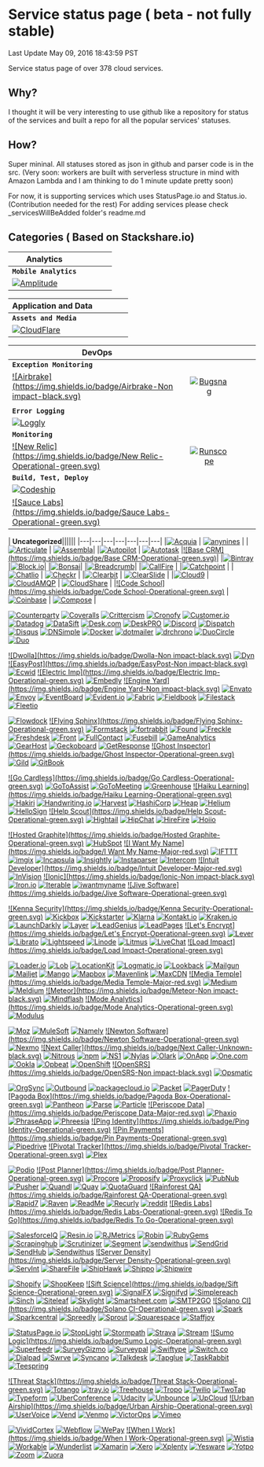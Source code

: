 # Service status page  ( beta - not fully stable)

Last Update May 09, 2016 18:43:59  PST

Service status page of over 378 cloud services.

## Why?

I thought it will be very interesting to use github like a repository for status of the services and built a repo for all the popular services' statuses.

## How?
Super mininal. All statuses stored as json in github and parser code is in the src.
(Very soon: workers are built with serverless structure in mind with Amazon Lambda and I am thinking to do 1 minute update pretty soon)

For now, it is supporting services which uses StatusPage.io and Status.io. (Contribution needed for the rest)
For adding services please check _servicesWillBeAdded folder's readme.md



## Categories ( Based on Stackshare.io)


| **Analytics**|||||
| -------------         |:-------------:| -----:| -----:| -----:|
|  **`Mobile Analytics`**
|[![Amplitude](https://img.shields.io/badge/Amplitude-Operational-green.svg)](http://status.taplytics.com)|||


| **Application and Data**|||||
| -------------         |:-------------:| -----:| -----:| -----:|
|  **`Assets and Media`**
|[![CloudFlare](https://img.shields.io/badge/CloudFlare-Operational-green.svg)](https://status.fastly.com)|||

| **DevOps**|||||
| -------------         |:-------------:| -----:| -----:| -----:|
|  **`Exception Monitoring`**
|[![Airbrake](https://img.shields.io/badge/Airbrake-Non impact-black.svg)](https://status.airbrake.io) | [![Bugsnag](https://img.shields.io/badge/Bugsnag-Operational-green.svg)](http://status.rollbar.com)|||
|||||
|  **`Error Logging`**
|[![Loggly](https://img.shields.io/badge/Loggly-Operational-green.svg)](http://www.papertrailstatus.com)||
| **`Monitoring`**
|[![New Relic](https://img.shields.io/badge/New Relic-Operational-green.svg)](https://status.newrelic.com)| [![Runscope](https://img.shields.io/badge/Runscope-Operational-green.svg)](http://status.runscope.com)||
| **`Build, Test, Deploy`**
|[![Codeship](https://img.shields.io/badge/Codeship-Operational-green.svg)](https://www.traviscistatus.com)|
|[![Sauce Labs](https://img.shields.io/badge/Sauce Labs-Operational-green.svg)](https://status.scoutapp.com)||


| **Uncategorized**||||||
|---|---|---|---|---|---|---|
|[![Acquia](https://img.shields.io/badge/Acquia-Operational-green.svg)](http://status.angel.co) | [![anynines](https://img.shields.io/badge/anynines-Operational-green.svg)](http://status.aptible.com) |
|[![Articulate](https://img.shields.io/badge/Articulate-Operational-green.svg)](https://www.articulatestatus.com) | [![Assembla](https://img.shields.io/badge/Assembla-Operational-green.svg)](https://status.authorize.net)|
|[![Autopilot](https://img.shields.io/badge/Autopilot-Operational-green.svg)](http://status.autopilothq.com) | [![Autotask](https://img.shields.io/badge/Autotask-Operational-green.svg)](https://barricade.statuspage.io)
|[![Base CRM](https://img.shields.io/badge/Base CRM-Operational-green.svg)](http://status.bigwig.lshift.net)|
|[![Bintray](https://img.shields.io/badge/Bintray-Operational-green.svg)](http://status.blazemeter.com)
|[![Block.io](https://img.shields.io/badge/Block.io-Operational-green.svg)](http://status.bluip.com)|
|[![Bonsai](https://img.shields.io/badge/Bonsai-Operational-green.svg)](http://status.branch.io)|
|[![Breadcrumb](https://img.shields.io/badge/Breadcrumb-Operational-green.svg)](http://status.built.io)|
|[![CallFire](https://img.shields.io/badge/CallFire-Operational-green.svg)](http://status.catalyze.io) |
|[![Catchpoint](https://img.shields.io/badge/Catchpoint-Major-red.svg)](http://status.chartboost.com) |
|[![Chatlio](https://img.shields.io/badge/Chatlio-Operational-green.svg)](http://status.chatlio.com) | [![Checkr](https://img.shields.io/badge/Checkr-Operational-green.svg)](https://status.ciscospark.com) |
|[![Clearbit](https://img.shields.io/badge/Clearbit-Operational-green.svg)](http://status.clearbit.com) | [![ClearSlide](https://img.shields.io/badge/ClearSlide-Operational-green.svg)](http://status.close.io) |
|[![Cloud9](https://img.shields.io/badge/Cloud9-Operational-green.svg)](http://status.c9.io) | [![CloudAMQP](https://img.shields.io/badge/CloudAMQP-Operational-green.svg)](http://status.cloudamqp.com) | [![CloudShare](https://img.shields.io/badge/CloudShare-Operational-green.svg)](http://status.codecov.io) |
|[![Code School](https://img.shields.io/badge/Code School-Operational-green.svg)](http://status.codeschool.com) | [![Coinbase](https://img.shields.io/badge/Coinbase-Operational-green.svg)](http://status.coinbase.com) | [![Compose](https://img.shields.io/badge/Compose-Operational-green.svg)](http://status.context.io) |

[![Counterparty](https://img.shields.io/badge/Counterparty-Operational-green.svg)](http://status.counterparty.io)
[![Coveralls](https://img.shields.io/badge/Coveralls-Operational-green.svg)](http://status.coveralls.io)
[![Crittercism](https://img.shields.io/badge/Crittercism-Operational-green.svg)](http://status.crittercism.com)
[![Cronofy](https://img.shields.io/badge/Cronofy-Operational-green.svg)](http://status.cronofy.com)
[![Customer.io](https://img.shields.io/badge/Customer.io-Operational-green.svg)](http://status.customer.io)
[![Datadog](https://img.shields.io/badge/Datadog-Operational-green.svg)](http://status.datadoghq.com)
[![DataSift](https://img.shields.io/badge/DataSift-Minor-yellow.svg)](https://status.datasift.com)
[![Desk.com](https://img.shields.io/badge/Desk.com-Operational-green.svg)](https://status.desk.com)
[![DeskPRO](https://img.shields.io/badge/DeskPRO-Operational-green.svg)](http://status.deskpro.com)
[![Discord](https://img.shields.io/badge/Discord-Operational-green.svg)](http://status.discordapp.com)
[![Dispatch](https://img.shields.io/badge/Dispatch-Operational-green.svg)](http://status.dispatch.me)
[![Disqus](https://img.shields.io/badge/Disqus-Operational-green.svg)](https://status.disqus.com)
[![DNSimple](https://img.shields.io/badge/DNSimple-Operational-green.svg)](http://dnsimplestatus.com)
[![Docker](https://img.shields.io/badge/Docker-Operational-green.svg)](https://status.docker.com)
[![dotmailer](https://img.shields.io/badge/dotmailer-Operational-green.svg)](http://status.dotmailer.com)
[![drchrono](https://img.shields.io/badge/drchrono-Operational-green.svg)](https://status.drchrono.com)
[![DuoCircle](https://img.shields.io/badge/DuoCircle-Operational-green.svg)](http://status.duocircle.com)
[![Duo](https://img.shields.io/badge/Duo-Operational-green.svg)](https://status.duo.com)


[![Dwolla](https://img.shields.io/badge/Dwolla-Non impact-black.svg)](http://status.dwolla.com)
[![Dyn](https://img.shields.io/badge/Dyn-Minor-yellow.svg)](https://www.dynstatus.com)
[![EasyPost](https://img.shields.io/badge/EasyPost-Non impact-black.svg)](http://www.easypoststatus.com)
[![Ecwid](https://img.shields.io/badge/Ecwid-Operational-green.svg)](http://status.ecwid.com)
[![Electric Imp](https://img.shields.io/badge/Electric Imp-Operational-green.svg)](http://status.electricimp.com)
[![Embedly](https://img.shields.io/badge/Embedly-Operational-green.svg)](http://status.embed.ly)
[![Engine Yard](https://img.shields.io/badge/Engine Yard-Non impact-black.svg)](http://status.engineyard.com)
[![Envato](https://img.shields.io/badge/Envato-Operational-green.svg)](http://status.envato.com)
[![Envoy](https://img.shields.io/badge/Envoy-Operational-green.svg)](http://status.envoy.com)
[![EventBoard](https://img.shields.io/badge/EventBoard-Operational-green.svg)](http://status.eventboard.io)
[![Evident.io](https://img.shields.io/badge/Evident.io-Operational-green.svg)](http://status.evident.io)
[![Fabric](https://img.shields.io/badge/Fabric-Operational-green.svg)](http://status.fabric.io)
[![Fieldbook](https://img.shields.io/badge/Fieldbook-Operational-green.svg)](http://status.fieldbook.com)
[![Filestack](https://img.shields.io/badge/Filestack-Operational-green.svg)](http://status.filestack.com/)
[![Fleetio](https://img.shields.io/badge/Fleetio-Operational-green.svg)](http://status.fleetio.com)


[![Flowdock](https://img.shields.io/badge/Flowdock-Operational-green.svg)](http://status.flowdock.com/)
[![Flying Sphinx](https://img.shields.io/badge/Flying Sphinx-Operational-green.svg)](http://status.flying-sphinx.com)
[![Formstack](https://img.shields.io/badge/Formstack-Operational-green.svg)](http://status.formstack.com)
[![fortrabbit](https://img.shields.io/badge/fortrabbit-Operational-green.svg)](http://status.fortrabbit.com)
[![Found](https://img.shields.io/badge/Found-Operational-green.svg)](http://status.found.no)
[![Freckle](https://img.shields.io/badge/Freckle-Operational-green.svg)](http://status.letsfreckle.com)
[![Freshdesk](https://img.shields.io/badge/Freshdesk-Operational-green.svg)](http://updates.freshdesk.com)
[![Front](https://img.shields.io/badge/Front-Operational-green.svg)](http://status.frontapp.com)
[![FullContact](https://img.shields.io/badge/FullContact-Operational-green.svg)](http://status.fullcontact.com)
[![Fusebill](https://img.shields.io/badge/Fusebill-Operational-green.svg)](http://statuspage.fusebill.com)
[![GameAnalytics](https://img.shields.io/badge/GameAnalytics-Operational-green.svg)](https://gameanalytics.statuspage.io)
[![GearHost](https://img.shields.io/badge/GearHost-Operational-green.svg)](https://gearhost.statuspage.io/)
[![Geckoboard](https://img.shields.io/badge/Geckoboard-Operational-green.svg)](https://geckoboard.statuspage.io)
[![GetResponse](https://img.shields.io/badge/GetResponse-Operational-green.svg)](http://status.getresponse.com)
[![Ghost Inspector](https://img.shields.io/badge/Ghost Inspector-Operational-green.svg)](https://ghostinspector.statuspage.io)
[![Gild](https://img.shields.io/badge/Gild-Operational-green.svg)](http://status.gild.com)
[![GitBook](https://img.shields.io/badge/GitBook-Operational-green.svg)](http://status.gitbook.com)


[![Go Cardless](https://img.shields.io/badge/Go Cardless-Operational-green.svg)](http://www.gocardless-status.com/)
[![GoToAssist](https://img.shields.io/badge/GoToAssist-Operational-green.svg)](http://status.gotoassist.com)
[![GoToMeeting](https://img.shields.io/badge/GoToMeeting-Operational-green.svg)](http://status.gotomeeting.com)
[![Greenhouse](https://img.shields.io/badge/Greenhouse-Operational-green.svg)](http://status.greenhouse.io)
[![Haiku Learning](https://img.shields.io/badge/Haiku Learning-Operational-green.svg)](http://status.haikulearning.com)
[![Hakiri](https://img.shields.io/badge/Hakiri-Operational-green.svg)](http://status.hakiri.io)
[![Handwriting.io](https://img.shields.io/badge/Handwriting.io-Operational-green.svg)](http://status.handwriting.io)
[![Harvest](https://img.shields.io/badge/Harvest-Operational-green.svg)](http://www.harveststatus.com)
[![HashiCorp](https://img.shields.io/badge/HashiCorp-Operational-green.svg)](http://status.hashicorp.com)
[![Heap](https://img.shields.io/badge/Heap-Operational-green.svg)](http://status.heapanalytics.com)
[![Helium](https://img.shields.io/badge/Helium-Operational-green.svg)](http://status.helium.com)
[![HelloSign](https://img.shields.io/badge/HelloSign-Operational-green.svg)](http://status.hellosign.com)
[![Help Scout](https://img.shields.io/badge/Help Scout-Operational-green.svg)](http://status.helpscout.net)
[![Hightail](https://img.shields.io/badge/Hightail-Operational-green.svg)](http://status.hightail.com)
[![HipChat](https://img.shields.io/badge/HipChat-Operational-green.svg)](https://status.hipchat.com)
[![HireFire](https://img.shields.io/badge/HireFire-Operational-green.svg)](http://status.hirefire.io)
[![Hoiio](https://img.shields.io/badge/Hoiio-Operational-green.svg)](http://status.hoiio.com/)


[![Hosted Graphite](https://img.shields.io/badge/Hosted Graphite-Operational-green.svg)](http://status.hostedgraphite.com)
[![HubSpot](https://img.shields.io/badge/HubSpot-Operational-green.svg)](https://status.hubspot.com)
[![I Want My Name](https://img.shields.io/badge/I Want My Name-Major-red.svg)](http://status.iwantmyname.com/)
[![IFTTT](https://img.shields.io/badge/IFTTT-Operational-green.svg)](http://status.ifttt.com)
[![imgix](https://img.shields.io/badge/imgix-Operational-green.svg)](http://status.imgix.com)
[![Incapsula](https://img.shields.io/badge/Incapsula-Operational-green.svg)](https://status.incapsula.com)
[![Insightly](https://img.shields.io/badge/Insightly-Operational-green.svg)](http://status.insightly.com)
[![Instaparser](https://img.shields.io/badge/Instaparser-Operational-green.svg)](http://status.instaparser.com)
[![Intercom](https://img.shields.io/badge/Intercom-Operational-green.svg)](https://status.intercom.io)
[![Intuit Developer](https://img.shields.io/badge/Intuit Developer-Major-red.svg)](http://developer-status.intuit.com/)
[![InVision](https://img.shields.io/badge/InVision-Operational-green.svg)](http://status.invisionapp.com)
[![Ionic](https://img.shields.io/badge/Ionic-Non impact-black.svg)](http://status.ionic.io)
[![Iron.io](https://img.shields.io/badge/Iron.io-Operational-green.svg)](https://status.iron.io)
[![Iterable](https://img.shields.io/badge/Iterable-Operational-green.svg)](http://status.iterable.com)
[![iwantmyname](https://img.shields.io/badge/iwantmyname-Major-red.svg)](http://status.iwantmyname.com)
[![Jive Software](https://img.shields.io/badge/Jive Software-Operational-green.svg)](http://status.jivesoftware.com)


[![Kenna Security](https://img.shields.io/badge/Kenna Security-Operational-green.svg)](http://status.kennasecurity.com)
[![Kickbox](https://img.shields.io/badge/Kickbox-Operational-green.svg)](http://status.kickbox.io)
[![Kickstarter](https://img.shields.io/badge/Kickstarter-Operational-green.svg)](http://status.kickstarter.com)
[![Klarna](https://img.shields.io/badge/Klarna-Operational-green.svg)](http://status.klarna.com)
[![Kontakt.io](https://img.shields.io/badge/Kontakt.io-Operational-green.svg)](http://status.kontakt.io)
[![Kraken.io](https://img.shields.io/badge/Kraken.io-Operational-green.svg)](https://status.kraken.io)
[![LaunchDarkly](https://img.shields.io/badge/LaunchDarkly-Operational-green.svg)](http://status.launchdarkly.com)
[![Layer](https://img.shields.io/badge/Layer-Operational-green.svg)](http://status.layer.com)
[![LeadGenius](https://img.shields.io/badge/LeadGenius-Operational-green.svg)](http://status.leadgenius.com)
[![LeadPages](https://img.shields.io/badge/LeadPages-Operational-green.svg)](http://status.leadpages.net)
[![Let's Encrypt](https://img.shields.io/badge/Let's Encrypt-Operational-green.svg)](https://letsencrypt.status.io)
[![Lever](https://img.shields.io/badge/Lever-Operational-green.svg)](https://status.lever.co)
[![Librato](https://img.shields.io/badge/Librato-Operational-green.svg)](https://status.librato.com)
[![Lightspeed](https://img.shields.io/badge/Lightspeed-Operational-green.svg)](http://status.lightspeedretail.com)
[![Linode](https://img.shields.io/badge/Linode-Operational-green.svg)](http://status.linode.com)
[![Litmus](https://img.shields.io/badge/Litmus-Major-red.svg)](https://status.litmus.com)
[![LiveChat](https://img.shields.io/badge/LiveChat-Operational-green.svg)](https://status.livechatinc.com)
[![Load Impact](https://img.shields.io/badge/Load Impact-Operational-green.svg)](http://status.loadimpact.com/)

[![Loader.io](https://img.shields.io/badge/Loader.io-Operational-green.svg)](http://status.loader.io)
[![Lob](https://img.shields.io/badge/Lob-Operational-green.svg)](http://status.lob.com)
[![LocationKit](https://img.shields.io/badge/LocationKit-Operational-green.svg)](http://status.locationkit.io)
[![Logmatic.io](https://img.shields.io/badge/Logmatic.io-Operational-green.svg)](http://status.logmatic.io)
[![Lookback](https://img.shields.io/badge/Lookback-Operational-green.svg)](http://status.lookback.io)
[![Mailgun](https://img.shields.io/badge/Mailgun-Operational-green.svg)](http://status.mailgun.com)
[![Mailjet](https://img.shields.io/badge/Mailjet-Operational-green.svg)](http://status.mailjet.com)
[![Mango](https://img.shields.io/badge/Mango-Operational-green.svg)](https://status.getmango.com/)
[![Mapbox](https://img.shields.io/badge/Mapbox-Operational-green.svg)](http://status.mapbox.com)
[![Mavenlink](https://img.shields.io/badge/Mavenlink-Operational-green.svg)](https://mavenlink.statuspage.io)
[![MaxCDN](https://img.shields.io/badge/MaxCDN-Operational-green.svg)](http://status.maxcdn.com)
[![Media Temple](https://img.shields.io/badge/Media Temple-Major-red.svg)](http://status.mediatemple.net)
[![Medium](https://img.shields.io/badge/Medium-Operational-green.svg)](https://medium.statuspage.io)
[![Meldium](https://img.shields.io/badge/Meldium-Operational-green.svg)](http://status.meldium.com)
[![Meteor](https://img.shields.io/badge/Meteor-Non impact-black.svg)](http://status.meteor.com)
[![Mindflash](https://img.shields.io/badge/Mindflash-Operational-green.svg)](http://trust.mindflash.com)
[![Mode Analytics](https://img.shields.io/badge/Mode Analytics-Operational-green.svg)](http://status.modeanalytics.com)
[![Modulus](https://img.shields.io/badge/Modulus-Operational-green.svg)](http://status.modulus.io)


[![Moz](https://img.shields.io/badge/Moz-Minor-yellow.svg)](http://health.moz.com)
[![MuleSoft](https://img.shields.io/badge/MuleSoft-Operational-green.svg)](http://status.mulesoft.com)
[![Namely](https://img.shields.io/badge/Namely-Operational-green.svg)](https://status.namely.com)
[![Newton Software](https://img.shields.io/badge/Newton Software-Operational-green.svg)](http://status.newtonsoftware.com)
[![Nexmo](https://img.shields.io/badge/Nexmo-Minor-yellow.svg)](https://status.nexmo.com)
[![Next Caller](https://img.shields.io/badge/Next Caller-Unknown-black.svg)](http://status.nextcaller.com)
[![Nitrous](https://img.shields.io/badge/Nitrous-Operational-green.svg)](http://status.nitrous.io)
[![npm](https://img.shields.io/badge/npm-Operational-green.svg)](http://status.npmjs.org)
[![NS1](https://img.shields.io/badge/NS1-Operational-green.svg)](http://www.nsonestatus.net)
[![Nylas](https://img.shields.io/badge/Nylas-Operational-green.svg)](http://status.nylas.com)
[![Olark](https://img.shields.io/badge/Olark-Operational-green.svg)](http://status.olark.com)
[![OnApp](https://img.shields.io/badge/OnApp-Operational-green.svg)](http://status.onapp.com)
[![One.com](https://img.shields.io/badge/One.com-Operational-green.svg)](http://status.one.com)
[![Ookla](https://img.shields.io/badge/Ookla-Operational-green.svg)](http://status.ookla.com)
[![Opbeat](https://img.shields.io/badge/Opbeat-Operational-green.svg)](http://status.opbeat.com)
[![OpenShift](https://img.shields.io/badge/OpenShift-Operational-green.svg)](http://status.openshift.com)
[![OpenSRS](https://img.shields.io/badge/OpenSRS-Non impact-black.svg)](http://opensrsstatus.com)
[![Opsmatic](https://img.shields.io/badge/Opsmatic-Operational-green.svg)](http://status.opsmatic.com)


[![OrgSync](https://img.shields.io/badge/OrgSync-Operational-green.svg)](http://status.orgsync.com)
[![Outbound](https://img.shields.io/badge/Outbound-Operational-green.svg)](http://status.outbound.io)
[![packagecloud.io](https://img.shields.io/badge/packagecloud.io-Operational-green.svg)](http://www.packagecloudstatus.io)
[![Packet](https://img.shields.io/badge/Packet-Operational-green.svg)](http://status.packet.net)
[![PagerDuty](https://img.shields.io/badge/PagerDuty-Operational-green.svg)](https://status.pagerduty.com)
[![Pagoda Box](https://img.shields.io/badge/Pagoda Box-Operational-green.svg)](http://status.pagodabox.io)
[![Pantheon](https://img.shields.io/badge/Pantheon-Operational-green.svg)](http://status.pantheon.io)
[![Parse](https://img.shields.io/badge/Parse-Operational-green.svg)](https://status.parse.com)
[![Particle](https://img.shields.io/badge/Particle-Operational-green.svg)](http://status.particle.io)
[![Periscope Data](https://img.shields.io/badge/Periscope Data-Major-red.svg)](https://status.periscopedata.com)
[![Phaxio](https://img.shields.io/badge/Phaxio-Operational-green.svg)](http://status.phaxio.com)
[![PhraseApp](https://img.shields.io/badge/PhraseApp-Operational-green.svg)](http://status.phraseapp.com)
[![Phreesia](https://img.shields.io/badge/Phreesia-Operational-green.svg)](http://status.phreesia.net)
[![Ping Identity](https://img.shields.io/badge/Ping Identity-Operational-green.svg)](https://status.pingidentity.com)
[![Pin Payments](https://img.shields.io/badge/Pin Payments-Operational-green.svg)](https://pin.statuspage.io)
[![Pipedrive](https://img.shields.io/badge/Pipedrive-Operational-green.svg)](http://status.pipedrive.com)
[![Pivotal Tracker](https://img.shields.io/badge/Pivotal Tracker-Operational-green.svg)](http://status.pivotaltracker.com/)
[![Plex](https://img.shields.io/badge/Plex-Operational-green.svg)](http://status.plex.tv)


[![Podio](https://img.shields.io/badge/Podio-Operational-green.svg)](http://status.podio.com)
[![Post Planner](https://img.shields.io/badge/Post Planner-Operational-green.svg)](http://status.postplanner.com)
[![Procore](https://img.shields.io/badge/Procore-Operational-green.svg)](http://status.procore.com)
[![Proposify](https://img.shields.io/badge/Proposify-Operational-green.svg)](http://status.proposify.biz)
[![Proxyclick](https://img.shields.io/badge/Proxyclick-Operational-green.svg)](http://status.proxyclick.com)
[![PubNub](https://img.shields.io/badge/PubNub-Operational-green.svg)](http://status.pubnub.com)
[![Pusher](https://img.shields.io/badge/Pusher-Operational-green.svg)](https://status.pusher.com)
[![Quandl](https://img.shields.io/badge/Quandl-Operational-green.svg)](http://status.quandl.com)
[![Quay](https://img.shields.io/badge/Quay-Operational-green.svg)](http://status.quay.io)
[![QuotaGuard](https://img.shields.io/badge/QuotaGuard-Operational-green.svg)](http://status.quotaguard.com)
[![Rainforest QA](https://img.shields.io/badge/Rainforest QA-Operational-green.svg)](http://status.rainforestqa.com)
[![Rapid7](https://img.shields.io/badge/Rapid7-Operational-green.svg)](https://status.rapid7.com/)
[![Raven](https://img.shields.io/badge/Raven-Operational-green.svg)](http://status.raventools.com)
[![ReadMe](https://img.shields.io/badge/ReadMe-Operational-green.svg)](http://status.readme.io)
[![Recurly](https://img.shields.io/badge/Recurly-Operational-green.svg)](https://status.recurly.com)
[![reddit](https://img.shields.io/badge/reddit-Operational-green.svg)](http://www.redditstatus.com)
[![Redis Labs](https://img.shields.io/badge/Redis Labs-Operational-green.svg)](https://status.redislabs.com)
[![Redis To Go](https://img.shields.io/badge/Redis To Go-Operational-green.svg)](http://status.redistogo.com)


[![SalesforceIQ](https://img.shields.io/badge/SalesforceIQ-Operational-green.svg)](https://status.salesforceiq.com/)
[![Resin.io](https://img.shields.io/badge/Resin.io-Operational-green.svg)](http://status.resin.io)
[![RJMetrics](https://img.shields.io/badge/RJMetrics-Operational-green.svg)](http://status.rjmetrics.com)
[![Robin](https://img.shields.io/badge/Robin-Operational-green.svg)](http://status.robinpowered.com)
[![RubyGems](https://img.shields.io/badge/RubyGems-Operational-green.svg)](https://status.rubygems.org)
[![Scrapinghub](https://img.shields.io/badge/Scrapinghub-Operational-green.svg)](http://status.scrapinghub.com)
[![Scrutinizer](https://img.shields.io/badge/Scrutinizer-Operational-green.svg)](http://status.scrutinizer-ci.com)
[![Segment](https://img.shields.io/badge/Segment-Operational-green.svg)](http://status.segment.com)
[![sendwithus](https://img.shields.io/badge/sendwithus-Operational-green.svg)](http://status.sendwithus.com/)
[![SendGrid](https://img.shields.io/badge/SendGrid-Operational-green.svg)](http://status.sendgrid.com)
[![SendHub](https://img.shields.io/badge/SendHub-Operational-green.svg)](http://status.sendhub.com)
[![Sendwithus](https://img.shields.io/badge/Sendwithus-Operational-green.svg)](http://status.sendwithus.com)
[![Server Density](https://img.shields.io/badge/Server Density-Operational-green.svg)](http://status.serverdensity.com)
[![ServInt](https://img.shields.io/badge/ServInt-Operational-green.svg)](https://servint.statuspage.io)
[![ShareFile](https://img.shields.io/badge/ShareFile-Operational-green.svg)](http://status.sharefile.com)
[![ShipHawk](https://img.shields.io/badge/ShipHawk-Operational-green.svg)](https://shiphawk.statuspage.io)
[![Shippo](https://img.shields.io/badge/Shippo-Operational-green.svg)](http://status.goshippo.com)
[![Shipwire](https://img.shields.io/badge/Shipwire-Operational-green.svg)](http://status.shipwire.com)


[![Shopify](https://img.shields.io/badge/Shopify-Operational-green.svg)](https://status.shopify.com)
[![ShopKeep](https://img.shields.io/badge/ShopKeep-Operational-green.svg)](http://status.shopkeep.com)
[![Sift Science](https://img.shields.io/badge/Sift Science-Operational-green.svg)](https://status.siftscience.com)
[![SignalFX](https://img.shields.io/badge/SignalFX-Operational-green.svg)](http://status.signalfx.com)
[![Signifyd](https://img.shields.io/badge/Signifyd-Operational-green.svg)](http://status.signifyd.com)
[![Simplereach](https://img.shields.io/badge/Simplereach-Operational-green.svg)](http://status.simplereach.com)
[![Sinch](https://img.shields.io/badge/Sinch-Operational-green.svg)](http://status.sinch.com)
[![Siteleaf](https://img.shields.io/badge/Siteleaf-Operational-green.svg)](http://status.siteleaf.com)
[![Skylight](https://img.shields.io/badge/Skylight-Operational-green.svg)](http://status.skylight.io)
[![Smartsheet.com](https://img.shields.io/badge/Smartsheet.com-Operational-green.svg)](http://status.smartsheet.com)
[![SMTP2GO](https://img.shields.io/badge/SMTP2GO-Operational-green.svg)](http://smtp2gostatus.com)
[![Solano CI](https://img.shields.io/badge/Solano CI-Operational-green.svg)](http://status.tddium.com/)
[![Spark](https://img.shields.io/badge/Spark-Operational-green.svg)](http://status.spark.io/)
[![Sparkcentral](https://img.shields.io/badge/Sparkcentral-Operational-green.svg)](http://status.sparkcentral.com)
[![Spreedly](https://img.shields.io/badge/Spreedly-Operational-green.svg)](http://status.spreedly.com)
[![Sprout](https://img.shields.io/badge/Sprout-Operational-green.svg)](http://status.sproutsocial.com)
[![Squarespace](https://img.shields.io/badge/Squarespace-Operational-green.svg)](https://status.squarespace.com)
[![Staffjoy](https://img.shields.io/badge/Staffjoy-Operational-green.svg)](http://status.staffjoy.com)


[![StatusPage.io](https://img.shields.io/badge/StatusPage.io-Operational-green.svg)](http://metastatuspage.com/)
[![StopLight](https://img.shields.io/badge/StopLight-Operational-green.svg)](http://status.stoplight.io)
[![Stormpath](https://img.shields.io/badge/Stormpath-Operational-green.svg)](http://status.stormpath.com)
[![Strava](https://img.shields.io/badge/Strava-Operational-green.svg)](http://status.strava.com)
[![Stream](https://img.shields.io/badge/Stream-Operational-green.svg)](http://status.getstream.io)
[![Sumo Logic](https://img.shields.io/badge/Sumo Logic-Operational-green.svg)](http://status.sumologic.com)
[![Superfeedr](https://img.shields.io/badge/Superfeedr-Operational-green.svg)](http://status.superfeedr.com)
[![SurveyGizmo](https://img.shields.io/badge/SurveyGizmo-Operational-green.svg)](https://surveygizmo.statuspage.io)
[![Surveypal](https://img.shields.io/badge/Surveypal-Operational-green.svg)](https://status.surveypal.com)
[![Swiftype](https://img.shields.io/badge/Swiftype-Operational-green.svg)](http://status.swiftype.com)
[![Switch.co](https://img.shields.io/badge/Switch.co-Operational-green.svg)](http://status.dialpad.com)
[![Dialpad](https://img.shields.io/badge/Dialpad-Operational-green.svg)](http://status.dialpad.com/)
[![Swrve](https://img.shields.io/badge/Swrve-Operational-green.svg)](http://status.swrve.com)
[![Syncano](https://img.shields.io/badge/Syncano-Operational-green.svg)](http://status.syncano.com)
[![Talkdesk](https://img.shields.io/badge/Talkdesk-Operational-green.svg)](http://status.talkdesk.com)
[![Tapglue](https://img.shields.io/badge/Tapglue-Operational-green.svg)](http://status.tapglue.com)
[![TaskRabbit](https://img.shields.io/badge/TaskRabbit-Operational-green.svg)](http://status.taskrabbit.com)
[![Teespring](https://img.shields.io/badge/Teespring-Operational-green.svg)](http://status.teespring.com)


[![Threat Stack](https://img.shields.io/badge/Threat Stack-Operational-green.svg)](http://status.threatstack.com)
[![Totango](https://img.shields.io/badge/Totango-Operational-green.svg)](http://status.totango.com)
[![tray.io](https://img.shields.io/badge/tray.io-Operational-green.svg)](http://status.tray.io)
[![Treehouse](https://img.shields.io/badge/Treehouse-Operational-green.svg)](http://status.teamtreehouse.com)
[![Tropo](https://img.shields.io/badge/Tropo-Minor-yellow.svg)](http://status.tropo.com)
[![Twilio](https://img.shields.io/badge/Twilio-Operational-green.svg)](http://status.twilio.com)
[![TwoTap](https://img.shields.io/badge/TwoTap-Operational-green.svg)](http://status.twotap.com)
[![Typeform](https://img.shields.io/badge/Typeform-Operational-green.svg)](http://status.typeform.com)
[![UberConference](https://img.shields.io/badge/UberConference-Operational-green.svg)](http://status.uberconference.com/)
[![Udacity](https://img.shields.io/badge/Udacity-Operational-green.svg)](http://status.udacity.com)
[![Unbounce](https://img.shields.io/badge/Unbounce-Operational-green.svg)](http://status.unbounce.com)
[![UpCloud](https://img.shields.io/badge/UpCloud-Operational-green.svg)](http://status.upcloud.com)
[![Urban Airship](https://img.shields.io/badge/Urban Airship-Operational-green.svg)](http://status.urbanairship.com)
[![UserVoice](https://img.shields.io/badge/UserVoice-Operational-green.svg)](https://status.uservoice.com)
[![Vend](https://img.shields.io/badge/Vend-Operational-green.svg)](http://status.vendhq.com)
[![Venmo](https://img.shields.io/badge/Venmo-Operational-green.svg)](http://status.venmo.com)
[![VictorOps](https://img.shields.io/badge/VictorOps-Operational-green.svg)](https://status.victorops.com)
[![Vimeo](https://img.shields.io/badge/Vimeo-Operational-green.svg)](http://www.vimeostatus.com)


[![VividCortex](https://img.shields.io/badge/VividCortex-Operational-green.svg)](https://vividcortex.statuspage.io)
[![Webflow](https://img.shields.io/badge/Webflow-Operational-green.svg)](http://status.webflow.com)
[![WePay](https://img.shields.io/badge/WePay-Operational-green.svg)](https://status.wepay.com)
[![When I Work](https://img.shields.io/badge/When I Work-Operational-green.svg)](http://status.wheniwork.com)
[![Wistia](https://img.shields.io/badge/Wistia-Operational-green.svg)](https://status.wistia.com)
[![Workable](https://img.shields.io/badge/Workable-Operational-green.svg)](http://status.workable.com)
[![Wunderlist](https://img.shields.io/badge/Wunderlist-Operational-green.svg)](https://status.wunderlist.com)
[![Xamarin](https://img.shields.io/badge/Xamarin-Operational-green.svg)](http://status.xamarin.com)
[![Xero](https://img.shields.io/badge/Xero-Operational-green.svg)](https://status.developer.xero.com)
[![Xplenty](https://img.shields.io/badge/Xplenty-Operational-green.svg)](http://status.xplenty.com)
[![Yesware](https://img.shields.io/badge/Yesware-Operational-green.svg)](http://status.yesware.com)
[![Yotpo](https://img.shields.io/badge/Yotpo-Operational-green.svg)](http://status.yotpo.com)
[![Zoom](https://img.shields.io/badge/Zoom-Operational-green.svg)](http://status.zoom.us)
[![Zuora](https://img.shields.io/badge/Zuora-Operational-green.svg)](http://trust.zuora.com)
